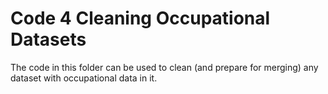 # Code 4 Cleaning Occupational Datasets


The code in this folder can be used to clean (and prepare for merging) any dataset with occupational data in it.